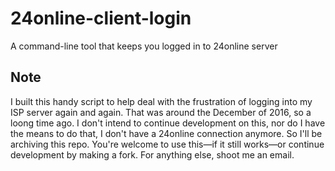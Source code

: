 # 24online-client-login
A command-line tool that keeps you logged in to 24online server

## Note
I built this handy script to help deal with the frustration of logging into my ISP server again and again. That was around the December of 2016, so a loong time ago. I don't intend to continue development on this, nor do I have the means to do that, I don't have a 24online connection anymore. So I'll be archiving this repo. You're welcome to use this—if it still works—or continue development by making a fork. For anything else, shoot me an email.
